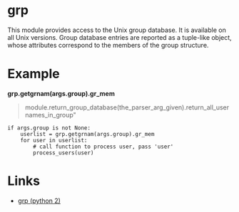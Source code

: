 # grp

This module provides access to the Unix group database. It is available on all Unix versions.
Group database entries are reported as a tuple-like object, whose attributes correspond to the 
members of the group structure.

# Example

**grp.getgrnam(args.group).gr_mem**

>module.return_group_database(the_parser_arg_given).return_all_usernames_in_group"

```
if args.group is not None:
	userlist = grp.getgrnam(args.group).gr_mem
	for user in userlist:
		# call function to process user, pass 'user'
		process_users(user)
```

# Links

* [grp (python 2)](https://docs.python.org/2/library/grp.html)
